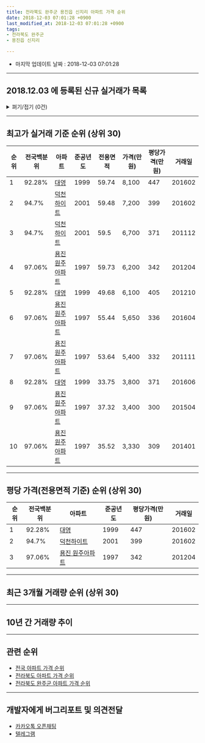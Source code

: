 ```yaml
---
title: 전라북도 완주군 용진읍 신지리 아파트 가격 순위
date: 2018-12-03 07:01:28 +0900
last_modified_at: 2018-12-03 07:01:28 +0900
tags:
- 전라북도 완주군
- 용진읍 신지리

---
```


* 마지막 업데이트 날짜 : 2018-12-03 07:01:28

---

## 2018.12.03 에 등록된 신규 실거래가 목록

<details>
<summary>펴기/접기 (0건)</summary>
<div markdown="1">

|아파트|전국백분위|준공년도|전용면적|가격(만원)|평당가격(만원)|거래일|
|---|---|---|---|---|---|---|
|없음|||||||


</div>
</details>

---

## 최고가 실거래 기준 순위 (상위 30)


|순위|전국백분위|아파트|준공년도|전용면적|가격(만원)|평당가격(만원)|거래일|
|---|---|---|---|---|---|---|---|
|1|92.28%|[대영](https://search.naver.com/search.naver?query=%EC%A0%84%EB%9D%BC%EB%B6%81%EB%8F%84+%EC%99%84%EC%A3%BC%EA%B5%B0+%EC%9A%A9%EC%A7%84%EC%9D%8D+%EC%8B%A0%EC%A7%80%EB%A6%AC+%EB%8C%80%EC%98%81)|1999|59.74|8,100|447|201602|
|2|94.7%|[덕천하이트](https://search.naver.com/search.naver?query=%EC%A0%84%EB%9D%BC%EB%B6%81%EB%8F%84+%EC%99%84%EC%A3%BC%EA%B5%B0+%EC%9A%A9%EC%A7%84%EC%9D%8D+%EC%8B%A0%EC%A7%80%EB%A6%AC+%EB%8D%95%EC%B2%9C%ED%95%98%EC%9D%B4%ED%8A%B8)|2001|59.48|7,200|399|201602|
|3|94.7%|[덕천하이트](https://search.naver.com/search.naver?query=%EC%A0%84%EB%9D%BC%EB%B6%81%EB%8F%84+%EC%99%84%EC%A3%BC%EA%B5%B0+%EC%9A%A9%EC%A7%84%EC%9D%8D+%EC%8B%A0%EC%A7%80%EB%A6%AC+%EB%8D%95%EC%B2%9C%ED%95%98%EC%9D%B4%ED%8A%B8)|2001|59.5|6,700|371|201112|
|4|97.06%|[용진 원주아파트](https://search.naver.com/search.naver?query=%EC%A0%84%EB%9D%BC%EB%B6%81%EB%8F%84+%EC%99%84%EC%A3%BC%EA%B5%B0+%EC%9A%A9%EC%A7%84%EC%9D%8D+%EC%8B%A0%EC%A7%80%EB%A6%AC+%EC%9A%A9%EC%A7%84+%EC%9B%90%EC%A3%BC%EC%95%84%ED%8C%8C%ED%8A%B8)|1997|59.73|6,200|342|201204|
|5|92.28%|[대영](https://search.naver.com/search.naver?query=%EC%A0%84%EB%9D%BC%EB%B6%81%EB%8F%84+%EC%99%84%EC%A3%BC%EA%B5%B0+%EC%9A%A9%EC%A7%84%EC%9D%8D+%EC%8B%A0%EC%A7%80%EB%A6%AC+%EB%8C%80%EC%98%81)|1999|49.68|6,100|405|201210|
|6|97.06%|[용진 원주아파트](https://search.naver.com/search.naver?query=%EC%A0%84%EB%9D%BC%EB%B6%81%EB%8F%84+%EC%99%84%EC%A3%BC%EA%B5%B0+%EC%9A%A9%EC%A7%84%EC%9D%8D+%EC%8B%A0%EC%A7%80%EB%A6%AC+%EC%9A%A9%EC%A7%84+%EC%9B%90%EC%A3%BC%EC%95%84%ED%8C%8C%ED%8A%B8)|1997|55.44|5,650|336|201604|
|7|97.06%|[용진 원주아파트](https://search.naver.com/search.naver?query=%EC%A0%84%EB%9D%BC%EB%B6%81%EB%8F%84+%EC%99%84%EC%A3%BC%EA%B5%B0+%EC%9A%A9%EC%A7%84%EC%9D%8D+%EC%8B%A0%EC%A7%80%EB%A6%AC+%EC%9A%A9%EC%A7%84+%EC%9B%90%EC%A3%BC%EC%95%84%ED%8C%8C%ED%8A%B8)|1997|53.64|5,400|332|201111|
|8|92.28%|[대영](https://search.naver.com/search.naver?query=%EC%A0%84%EB%9D%BC%EB%B6%81%EB%8F%84+%EC%99%84%EC%A3%BC%EA%B5%B0+%EC%9A%A9%EC%A7%84%EC%9D%8D+%EC%8B%A0%EC%A7%80%EB%A6%AC+%EB%8C%80%EC%98%81)|1999|33.75|3,800|371|201606|
|9|97.06%|[용진 원주아파트](https://search.naver.com/search.naver?query=%EC%A0%84%EB%9D%BC%EB%B6%81%EB%8F%84+%EC%99%84%EC%A3%BC%EA%B5%B0+%EC%9A%A9%EC%A7%84%EC%9D%8D+%EC%8B%A0%EC%A7%80%EB%A6%AC+%EC%9A%A9%EC%A7%84+%EC%9B%90%EC%A3%BC%EC%95%84%ED%8C%8C%ED%8A%B8)|1997|37.32|3,400|300|201504|
|10|97.06%|[용진 원주아파트](https://search.naver.com/search.naver?query=%EC%A0%84%EB%9D%BC%EB%B6%81%EB%8F%84+%EC%99%84%EC%A3%BC%EA%B5%B0+%EC%9A%A9%EC%A7%84%EC%9D%8D+%EC%8B%A0%EC%A7%80%EB%A6%AC+%EC%9A%A9%EC%A7%84+%EC%9B%90%EC%A3%BC%EC%95%84%ED%8C%8C%ED%8A%B8)|1997|35.52|3,330|309|201401|


---

## 평당 가격(전용면적 기준) 순위 (상위 30)


|순위|전국백분위|아파트|준공년도|평당가격(만원)|거래일|
|---|---|---|---|---|---|
|1|92.28%|[대영](https://search.naver.com/search.naver?query=%EC%A0%84%EB%9D%BC%EB%B6%81%EB%8F%84+%EC%99%84%EC%A3%BC%EA%B5%B0+%EC%9A%A9%EC%A7%84%EC%9D%8D+%EC%8B%A0%EC%A7%80%EB%A6%AC+%EB%8C%80%EC%98%81)|1999|447|201602|
|2|94.7%|[덕천하이트](https://search.naver.com/search.naver?query=%EC%A0%84%EB%9D%BC%EB%B6%81%EB%8F%84+%EC%99%84%EC%A3%BC%EA%B5%B0+%EC%9A%A9%EC%A7%84%EC%9D%8D+%EC%8B%A0%EC%A7%80%EB%A6%AC+%EB%8D%95%EC%B2%9C%ED%95%98%EC%9D%B4%ED%8A%B8)|2001|399|201602|
|3|97.06%|[용진 원주아파트](https://search.naver.com/search.naver?query=%EC%A0%84%EB%9D%BC%EB%B6%81%EB%8F%84+%EC%99%84%EC%A3%BC%EA%B5%B0+%EC%9A%A9%EC%A7%84%EC%9D%8D+%EC%8B%A0%EC%A7%80%EB%A6%AC+%EC%9A%A9%EC%A7%84+%EC%9B%90%EC%A3%BC%EC%95%84%ED%8C%8C%ED%8A%B8)|1997|342|201204|


---

## 최근 3개월 거래량 순위 (상위 30)


<div style="width:100%;">
    <canvas id="deal_count_ranking" height="250"></canvas>
</div>


<script>
new Chart(document.getElementById("deal_count_ranking"), {
    type: 'horizontalBar',
    data: {
        labels: ['대영', '덕천하이트'],
        datasets: [{
            label: '실거래 수',
            data: [2, 1],
            borderColor: "rgba(255, 0, 128, 1)",
            backgroundColor: "rgba(255, 0, 128, 0.5)",
            fill: false,
        }]
    },
    options: {
        responsive: true,
        title: {
            display: true,
            text: '최근 3개월 거래량 순위'
        },
        tooltips: {
            mode: 'index',
            intersect: false,
            callbacks: {
                title: function(tooltipItems, data) {
                    return "실거래 수:";
                },
                label: function(tooltipItem, data) {
                    return data.labels[tooltipItem.index] + ": " + tooltipItem.xLabel;
                }
            }
        },
        hover: {
            mode: 'nearest',
            intersect: true
        },
        scales: {
            xAxes: [{
                display: true,
                scaleLabel: {
                    display: true,
                    labelString: '실거래 수'
                },
                ticks: {
                    suggestedMin: 0,
                }
            }],
            yAxes: [{
                display: true,
                ticks: {
                    autoSkip: false,
                    callback: function(value, index, values) {
                        if (value.length > 15)
                            return value.substr(0, 13) + "...";
                        else
                            return value;
                    }
                },
                scaleLabel: {
                    display: false,
                }
            }]
        }
    }
});

</script>


---

## 10년 간 거래량 추이


<div style="width:100%;">
    <canvas id="deal_progress" height="250"></canvas>
</div>

<script>
new Chart(document.getElementById("deal_progress"), {
    type: 'line',
    data: {
        labels: ['200812','200901','200902','200903','200904','200905','200906','200907','200908','200909','200910','200911','200912','201001','201002','201003','201004','201005','201006','201007','201008','201009','201010','201011','201012','201101','201102','201103','201104','201105','201106','201107','201108','201109','201110','201111','201112','201201','201202','201203','201204','201205','201206','201207','201208','201209','201210','201211','201212','201301','201302','201303','201304','201305','201306','201307','201308','201309','201310','201311','201312','201401','201402','201403','201404','201405','201406','201407','201408','201409','201410','201411','201412','201501','201502','201503','201504','201505','201506','201507','201508','201509','201510','201511','201512','201601','201602','201603','201604','201605','201606','201607','201608','201609','201610','201611','201612','201701','201702','201703','201704','201705','201706','201707','201708','201709','201710','201711','201712','201801','201802','201803','201804','201805','201806','201807','201808','201809','201810','201811','201812'],
        datasets: [{
            label: '실거래 수',
            pointRadius: 1,
            data: [6, 5, 12, 7, 8, 9, 4, 7, 10, 7, 8, 4, 8, 7, 9, 14, 12, 7, 7, 8, 13, 8, 10, 8, 10, 9, 13, 18, 15, 6, 18, 6, 10, 22, 11, 8, 8, 9, 8, 7, 9, 3, 11, 6, 8, 2, 9, 7, 3, 8, 4, 6, 6, 8, 6, 6, 6, 1, 6, 8, 4, 5, 6, 6, 7, 10, 6, 4, 4, 6, 9, 2, 6, 5, 8, 9, 11, 7, 7, 12, 8, 7, 6, 4, 2, 4, 11, 9, 11, 7, 7, 3, 9, 6, 5, 9, 5, 4, 5, 18, 5, 4, 4, 3, 7, 8, 2, 7, 4, 8, 5, 11, 3, 5, 4, 7, 6, 5, 3, 0, 0],
            borderColor: "rgba(255, 201, 14, 1)",
            backgroundColor: "rgba(255, 201, 14, 0.5)",
            fill: true,
        }]
    },
    options: {
        responsive: true,
        title: {
            display: true,
            text: '10년간 거래량 추이'
        },
        tooltips: {
            mode: 'index',
            intersect: false,
        },
        hover: {
            mode: 'nearest',
            intersect: true
        },
        scales: {
            xAxes: [{
                display: true,
                scaleLabel: {
                    display: true,
                    labelString: '년/월'
                }
            }],
            yAxes: [{
                display: true,
                ticks: {
                    suggestedMin: 0,
                },
                scaleLabel: {
                    display: true,
                    labelString: '실거래 수'
                }
            }]
        }
    }
});

</script>


---

## 관련 순위

- [전국 아파트 가격 순위](https://inasie.github.io/apt-ranking/전국)
- [전라북도 아파트 가격 순위](https://inasie.github.io/apt-ranking/전라북도)
- [전라북도 완주군 아파트 가격 순위](https://inasie.github.io/apt-ranking/전라북도-완주군)


---

## 개발자에게 버그리포트 및 의견전달

- [카카오톡 오픈채팅](https://open.kakao.com/o/gLJUAP4)
- [텔레그램](https://t.me/inasie)


